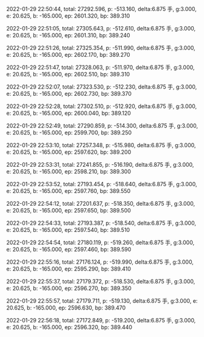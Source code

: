 2022-01-29 22:50:44, total: 27292.596, p: -513.160, delta:6.875 手, g:3.000, e: 20.625, b: -165.000, ep: 2601.320, bp: 389.310

2022-01-29 22:51:05, total: 27305.643, p: -512.610, delta:6.875 手, g:3.000, e: 20.625, b: -165.000, ep: 2601.310, bp: 389.240

2022-01-29 22:51:26, total: 27325.354, p: -511.990, delta:6.875 手, g:3.000, e: 20.625, b: -165.000, ep: 2602.170, bp: 389.270

2022-01-29 22:51:47, total: 27328.063, p: -511.970, delta:6.875 手, g:3.000, e: 20.625, b: -165.000, ep: 2602.510, bp: 389.310

2022-01-29 22:52:07, total: 27323.530, p: -512.230, delta:6.875 手, g:3.000, e: 20.625, b: -165.000, ep: 2602.730, bp: 389.370

2022-01-29 22:52:28, total: 27302.510, p: -512.920, delta:6.875 手, g:3.000, e: 20.625, b: -165.000, ep: 2600.040, bp: 389.120

2022-01-29 22:52:49, total: 27290.859, p: -514.300, delta:6.875 手, g:3.000, e: 20.625, b: -165.000, ep: 2599.700, bp: 389.250

2022-01-29 22:53:10, total: 27257.348, p: -515.980, delta:6.875 手, g:3.000, e: 20.625, b: -165.000, ep: 2597.620, bp: 389.200

2022-01-29 22:53:31, total: 27241.855, p: -516.190, delta:6.875 手, g:3.000, e: 20.625, b: -165.000, ep: 2598.210, bp: 389.300

2022-01-29 22:53:52, total: 27193.454, p: -518.640, delta:6.875 手, g:3.000, e: 20.625, b: -165.000, ep: 2597.760, bp: 389.550

2022-01-29 22:54:12, total: 27201.637, p: -518.350, delta:6.875 手, g:3.000, e: 20.625, b: -165.000, ep: 2597.650, bp: 389.500

2022-01-29 22:54:33, total: 27193.387, p: -518.540, delta:6.875 手, g:3.000, e: 20.625, b: -165.000, ep: 2597.540, bp: 389.510

2022-01-29 22:54:54, total: 27180.119, p: -519.260, delta:6.875 手, g:3.000, e: 20.625, b: -165.000, ep: 2597.460, bp: 389.590

2022-01-29 22:55:16, total: 27176.124, p: -519.990, delta:6.875 手, g:3.000, e: 20.625, b: -165.000, ep: 2595.290, bp: 389.410

2022-01-29 22:55:37, total: 27179.372, p: -518.530, delta:6.875 手, g:3.000, e: 20.625, b: -165.000, ep: 2596.270, bp: 389.350

2022-01-29 22:55:57, total: 27179.711, p: -519.130, delta:6.875 手, g:3.000, e: 20.625, b: -165.000, ep: 2596.630, bp: 389.470

2022-01-29 22:56:18, total: 27172.849, p: -519.200, delta:6.875 手, g:3.000, e: 20.625, b: -165.000, ep: 2596.320, bp: 389.440